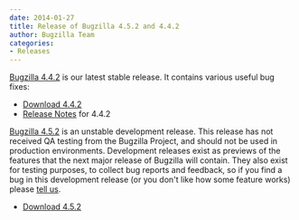 ```yaml
---
date: 2014-01-27
title: Release of Bugzilla 4.5.2 and 4.4.2
author: Bugzilla Team
categories:
- Releases
---
```


[Bugzilla 4.4.2](/releases/4.4.2/) is our latest stable release. It contains various useful bug fixes:

*   [Download 4.4.2](/download/#v44)
*   [Release Notes](/releases/4.4.2/) for 4.4.2

[Bugzilla 4.5.2](/releases/5.0/) is an unstable development release. This release has not received QA testing from the Bugzilla Project, and should not be used in production environments. Development releases exist as previews of the features that the next major release of Bugzilla will contain. They also exist for testing purposes, to collect bug reports and feedback, so if you find a bug in this development release (or you don't like how some feature works) please [tell us](/developers/reporting_bugs.html).

*   [Download 4.5.2](/download/#v50)

